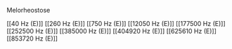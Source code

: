 Melorheostose

[[40 Hz (E)]]
[[260 Hz (E)]]
[[750 Hz (E)]]
[[12050 Hz (E)]]
[[177500 Hz (E)]]
[[252500 Hz (E)]]
[[385000 Hz (E)]]
[[404920 Hz (E)]]
[[625610 Hz (E)]]
[[853720 Hz (E)]]